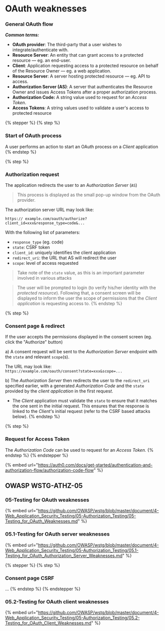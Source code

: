 # OAuth weaknesses

### General OAuth flow

_**Common terms:**_&#x20;

* **OAuth provider**: The third-party that a user wishes to integrate/authenticate with.
* **Resource Server**: An entity that can grant access to a protected resource — eg. an end-user.
* **Client**: Application requesting access to a protected resource on behalf of the Resource Owner — eg. a web application.
* **Resource Server**: A server hosting protected resource — eg. API to access.
* **Authorization Server (AS)**: A server that authenticates the Resource Owner and issues Access Tokens after a proper authorization process.
* **Authorization Code:** A string value used to request for an _Access Token_.
* **Access Tokens**: A string values used to validate a user's access to protected resource

{% stepper %}
{% step %}
### Start of OAuth process

A user performs an action to start an OAuth process on a _Client_ application
{% endstep %}

{% step %}
### Authorization request

The application redirects the user to an &#x41;_&#x75;thorization Server_ (`AS`)&#x20;

> This process is displayed as the small pop-up window from the OAuth provider.

The authorization server URL may look like:

`https:// example.com/oauth/authorize?client_id=xxx&response_type=code&...`&#x20;

With the following list of parameters:

* `response_type` (eg. code)
* `state`: CSRF token&#x20;
* `client_id`: uniquely identifies the client application
* `redirect_uri`: the URL that AS will redirect the user
* `scope`: level of access requested

> Take note of the `state` value, as this is an important parameter involved in various attacks

> The user will be prompted to login (to verify his/her identity with the _protected resource_). Following that, a consent screen will be displayed to inform the user the scope of permissions that the _Client application_ is requesting access to.
{% endstep %}

{% step %}
### Consent page & redirect

If the user accepts the permissions displayed in the consent screen (eg. click the "Authorize" button)

a) A consent request will be sent to the _Authorization Server_ endpoint with the `state` and relevant `scope`(s).

The URL may look like:\
`https://example.com/oauth/consent?state=xxx&scope=...`



b) The _Authorization Server_ then redirects the user to the `redirect_uri` specified earlier, with a generated _Authorization Code_ and the `state` provided by the _client application_ in the first reque&#x73;_&#x74;_.

* The _Client_ application must validate the `state` to ensure that it matches the one sent in the initial request. This ensures that the response is linked to the _Client'_&#x73; initial request (refer to the CSRF based attacks below).
{% endstep %}

{% step %}
### Request for Access Token

The _Authorization Code_ can be used to request for an _Access Token._
{% endstep %}
{% endstepper %}

{% embed url="https://auth0.com/docs/get-started/authentication-and-authorization-flow/authorization-code-flow" %}

## OWASP WSTG-ATHZ-05

### 05-Testing for OAuth weaknesses



{% embed url="https://github.com/OWASP/wstg/blob/master/document/4-Web_Application_Security_Testing/05-Authorization_Testing/05-Testing_for_OAuth_Weaknesses.md" %}

### 05.1-Testing for OAuth server weaknesses

{% embed url="https://github.com/OWASP/wstg/blob/master/document/4-Web_Application_Security_Testing/05-Authorization_Testing/05.1-Testing_for_OAuth_Authorization_Server_Weaknesses.md" %}

{% stepper %}
{% step %}
### Consent page CSRF

...
{% endstep %}
{% endstepper %}





### 05.2-Testing for OAuth client weaknesses

{% embed url="https://github.com/OWASP/wstg/blob/master/document/4-Web_Application_Security_Testing/05-Authorization_Testing/05.2-Testing_for_OAuth_Client_Weaknesses.md" %}

